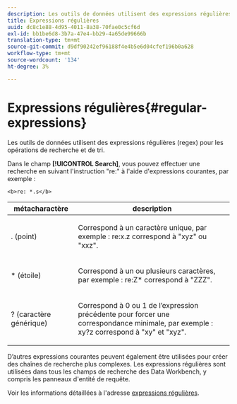 ```yaml
---
description: Les outils de données utilisent des expressions régulières (regex) pour les opérations de recherche et de tri.
title: Expressions régulières
uuid: dc8c1e88-4d95-4011-8a38-70fae0c5cf6d
exl-id: bb1be6d8-3b7a-47e4-bb29-4a65de99666b
translation-type: tm+mt
source-git-commit: d9df90242ef96188f4e4b5e6d04cfef196b0a628
workflow-type: tm+mt
source-wordcount: '134'
ht-degree: 3%

---
```


# Expressions régulières{#regular-expressions}

Les outils de données utilisent des expressions régulières (regex) pour les opérations de recherche et de tri.

Dans le champ **[!UICONTROL Search]**, vous pouvez effectuer une recherche en suivant l&#39;instruction &quot;re:&quot; à l&#39;aide d&#39;expressions courantes, par exemple :

```
<b>re: *.s</b>
```

<table id="table_BA125AB039794EE382B33003BE4E0AFB"> 
 <thead> 
  <tr> 
   <th colname="col1" class="entry"> métacharactère </th> 
   <th colname="col2" class="entry"> description </th> 
  </tr> 
 </thead>
 <tbody> 
  <tr> 
   <td colname="col1"> <p>. (point) </p> </td> 
   <td colname="col2"> <p>Correspond à un caractère unique, par exemple : <span class="filepath"> re:x.z </span> correspond à "xyz" ou "xxz". </p> </td> 
  </tr> 
  <tr> 
   <td colname="col1"> <p>* (étoile) </p> </td> 
   <td colname="col2"> <p>Correspond à un ou plusieurs caractères, par exemple : <span class="filepath"> re:Z* </span> correspond à "ZZZ". </p> </td> 
  </tr> 
  <tr> 
   <td colname="col1"> <p>? (caractère générique) </p> </td> 
   <td colname="col2"> <p>Correspond à 0 ou 1 de l’expression précédente pour forcer une correspondance minimale, par exemple : <span class="filepath"> xy?z </span> correspond à "xy" et "xyz". </p> </td> 
  </tr> 
 </tbody> 
</table>

D’autres expressions courantes peuvent également être utilisées pour créer des chaînes de recherche plus complexes. Les expressions régulières sont utilisées dans tous les champs de recherche des Data Workbench, y compris les panneaux d&#39;entité de requête.

Voir les informations détaillées à l&#39;adresse [expressions régulières](https://docs.adobe.com/content/help/en/data-workbench/using/dataset/c-dataset-constr.html#Regular_Expressions).
